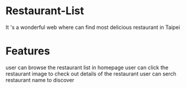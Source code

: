 # Restaurant-List
It 's a wonderful web where can find most delicious restaurant in Taipei


# Features
user can browse the restaurant list in homepage 
user can click the restaurant image to check out details of the restaurant
user can serch restaurant name to discover 
